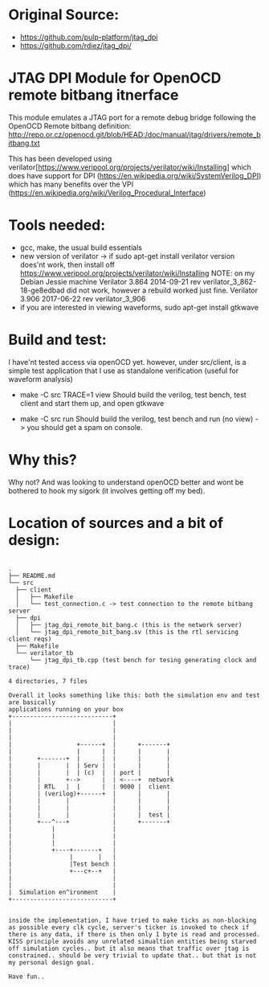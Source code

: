 # Original Source:
* https://github.com/pulp-platform/jtag_dpi
* https://github.com/rdiez/jtag_dpi/


# JTAG DPI Module for OpenOCD remote bitbang itnerface

This module emulates a JTAG port for a remote debug bridge following the OpenOCD
Remote bitbang definition: http://repo.or.cz/openocd.git/blob/HEAD:/doc/manual/jtag/drivers/remote_bitbang.txt

This has been developed using verilator[https://www.veripool.org/projects/verilator/wiki/Installing]
which does have support for DPI (https://en.wikipedia.org/wiki/SystemVerilog_DPI)
which has many benefits over the VPI (https://en.wikipedia.org/wiki/Verilog_Procedural_Interface)

# Tools needed:
* gcc, make, the usual build essentials
* new version of verilator -> if sudo apt-get install verilator version does'nt work, then
install off https://www.veripool.org/projects/verilator/wiki/Installing
 NOTE: on my Debian Jessie machine Verilator 3.864 2014-09-21 rev verilator_3_862-18-ge8edbad
  did not work, however a rebuild worked just fine.
  Verilator 3.906 2017-06-22 rev verilator_3_906
* if you are interested in viewing waveforms, sudo apt-get install gtkwave

# Build and test:
  I have'nt tested access via openOCD yet. however, under src/client, is a simple
  test application that I use as standalone verification (useful for waveform analysis)

  * make -C src TRACE=1 view
  Should build the verilog, test bench, test client and start them up, and open gtkwave

  * make -C src run
  Should build the verilog, test bench and run (no view) -> you should get a spam on console.

# Why this?
  Why not? And was looking to understand openOCD better and wont be bothered to hook
  my sigork (it involves getting off my bed).
# Location of sources and a bit of design:
  ```

.
├── README.md
└── src
    ├── client
    │   ├── Makefile
    │   └── test_connection.c -> test connection to the remote bitbang server
    ├── dpi
    │   ├── jtag_dpi_remote_bit_bang.c (this is the network server)
    │   └── jtag_dpi_remote_bit_bang.sv (this is the rtl servicing client reqs)
    ├── Makefile
    └── verilator_tb
        └── jtag_dpi_tb.cpp (test bench for tesing generating clock and trace)

4 directories, 7 files

Overall it looks something like this: both the simulation env and test are basically
applications running on your box
+----------------------------+
|                            |
|                            |
|                            |
|                  +------+  |      +-------+
|                  |      |  |      |       |
|       +-------+  |      |  |      |       |
|       |       |  | Serv |  |      |       |
|       |       |  | (c)  |  | port |       |
|       |       +-->      |  | <----+  network
|       | RTL   |  |      |  | 9000 |  client
|       | (verilog)+------+  |      |       |
|       |       |            |      |       |
|       |       |            |      |       |
|       |       |            |      |  test |
|       +---^---+            |      +-------+
|           |                |
|           |                |
|           |                |
|           +----+-------+   |
|                |       |   |
|                |Test bench |
|                +---c+--+   |
|                            |
|                            |
|  Simulation en^ironment    |
+----------------------------+


inside the implementation, I have tried to make ticks as non-blocking
as possible every clk cycle, server's ticker is invoked to check if
there is any data, if there is then only 1 byte is read and processed.
KISS principle avoids any unrelated simualtion entities being starved
off simulation cycles.. but it also means that traffic over jtag is
constrained.. should be very trivial to update that.. but that is not
my personal design goal.

Have fun..
 ```
